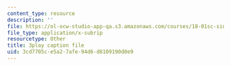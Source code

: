 ```yaml
---
content_type: resource
description: ''
file: https://ol-ocw-studio-app-qa.s3.amazonaws.com/courses/18-01sc-single-variable-calculus-fall-2010/3cd7705ce5a27afe94d6d8109190d0e9_--lPz7VFnKI.srt
file_type: application/x-subrip
resourcetype: Other
title: 3play caption file
uid: 3cd7705c-e5a2-7afe-94d6-d8109190d0e9
---
```

